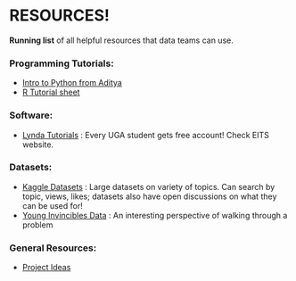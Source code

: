 # RESOURCES!

**Running list** of all helpful resources that data teams can use.

### Programming Tutorials:
- [Intro to Python from Aditya](https://github.com/ugadataforgood/resources/blob/master/notebooks/Python%20Basics%20Workshop.ipynb)
- [R Tutorial sheet](https://drive.google.com/drive/folders/1407_7rOyLE1yRxg_HujW4OSAgntOOKq7)

### Software:
- [Lynda Tutorials](https://www.lynda.com/) : Every UGA student gets free account! Check EITS website.

### Datasets:
- [Kaggle Datasets](https://www.kaggle.com/datasets) : Large datasets on variety of topics. Can search by topic, views, likes; datasets also have open discussions on what they can be used for! 
- [Young Invincibles Data](http://younginvincibles.org/what-we-do/data-analysis/) : An interesting perspective of walking through a problem

### General Resources:
- [Project Ideas](https://docs.google.com/document/d/1GIPJFgTmQO7YA5AfHtb1CfmtUD2ILf7eHecrEEUQ4oc/edit)